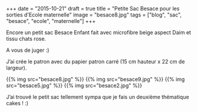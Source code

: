 +++
date = "2015-10-21"
draft = true
title = "Petite Sac Besace pour les sorties d'Ecole maternelle"
image = "besace8.jpg" 
tags = ["blog", "sac", "besace", "ecole", "maternelle"]
+++

Encore un petit sac Besace Enfant fait avec microfibre beige aspect Daim et tissu chats rose.

A vous de juger :)

J’ai crée le patron avec du papier patron carré (15 cm hauteur x 22 cm de largeur).

{{% img src="besace8.jpg" %}}
{{% img src="besace9.jpg" %}}
{{% img src="besace5.jpg" %}}
{{% img src="besace2.jpg" %}}

J’ai trouvé le petit sac tellement sympa que je fais un deuxième thématique cakes ! :)
